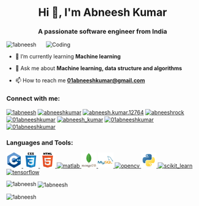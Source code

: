
<h1 align="center">Hi 👋, I'm Abneesh Kumar</h1>
<h3 align="center">A passionate software engineer from India</h3>
<img align="right" alt="Coding" width="400" src="https://cdn.dribbble.com/users/730703/screenshots/6581243/avento.gif">

<p align="left"> <img src="https://komarev.com/ghpvc/?username=1abneesh&label=Profile%20views&color=0e75b6&style=flat" alt="1abneesh" /> </p>

- 🌱 I’m currently learning **Machine learning**

- 💬 Ask me about **Machine learning, data structure and algorithms**

- 📫 How to reach me **01abneeshkumar@gmail.com**

<h3 align="left">Connect with me:</h3>
<p align="left">
<a href="https://linkedin.com/in/1abneesh" target="blank"><img align="center" src="https://raw.githubusercontent.com/rahuldkjain/github-profile-readme-generator/master/src/images/icons/Social/linked-in-alt.svg" alt="1abneesh" height="30" width="40" /></a>
<a href="https://kaggle.com/abneeshkumar" target="blank"><img align="center" src="https://raw.githubusercontent.com/rahuldkjain/github-profile-readme-generator/master/src/images/icons/Social/kaggle.svg" alt="abneeshkumar" height="30" width="40" /></a>
<a href="https://fb.com/abneesh.kumar.12764" target="blank"><img align="center" src="https://raw.githubusercontent.com/rahuldkjain/github-profile-readme-generator/master/src/images/icons/Social/facebook.svg" alt="abneesh.kumar.12764" height="30" width="40" /></a>
<a href="https://www.codechef.com/users/abneeshrock" target="blank"><img align="center" src="https://cdn.jsdelivr.net/npm/simple-icons@3.1.0/icons/codechef.svg" alt="abneeshrock" height="30" width="40" /></a>
<a href="https://www.hackerrank.com/01abneeshkumar" target="blank"><img align="center" src="https://raw.githubusercontent.com/rahuldkjain/github-profile-readme-generator/master/src/images/icons/Social/hackerrank.svg" alt="01abneeshkumar" height="30" width="40" /></a>
<a href="https://codeforces.com/profile/abneesh_kumar" target="blank"><img align="center" src="https://raw.githubusercontent.com/rahuldkjain/github-profile-readme-generator/master/src/images/icons/Social/codeforces.svg" alt="abneesh_kumar" height="30" width="40" /></a>
<a href="https://www.leetcode.com/01abneeshkumar" target="blank"><img align="center" src="https://raw.githubusercontent.com/rahuldkjain/github-profile-readme-generator/master/src/images/icons/Social/leet-code.svg" alt="01abneeshkumar" height="30" width="40" /></a>
<a href="https://auth.geeksforgeeks.org/user/01abneeshkumar" target="blank"><img align="center" src="https://raw.githubusercontent.com/rahuldkjain/github-profile-readme-generator/master/src/images/icons/Social/geeks-for-geeks.svg" alt="01abneeshkumar" height="30" width="40" /></a>
</p>

<h3 align="left">Languages and Tools:</h3>
<p align="left"> <a href="https://www.w3schools.com/cpp/" target="_blank" rel="noreferrer"> <img src="https://raw.githubusercontent.com/devicons/devicon/master/icons/cplusplus/cplusplus-original.svg" alt="cplusplus" width="40" height="40"/> </a> <a href="https://www.w3schools.com/css/" target="_blank" rel="noreferrer"> <img src="https://raw.githubusercontent.com/devicons/devicon/master/icons/css3/css3-original-wordmark.svg" alt="css3" width="40" height="40"/> </a> <a href="https://www.w3.org/html/" target="_blank" rel="noreferrer"> <img src="https://raw.githubusercontent.com/devicons/devicon/master/icons/html5/html5-original-wordmark.svg" alt="html5" width="40" height="40"/> </a> <a href="https://www.mathworks.com/" target="_blank" rel="noreferrer"> <img src="https://upload.wikimedia.org/wikipedia/commons/2/21/Matlab_Logo.png" alt="matlab" width="40" height="40"/> </a> <a href="https://www.mongodb.com/" target="_blank" rel="noreferrer"> <img src="https://raw.githubusercontent.com/devicons/devicon/master/icons/mongodb/mongodb-original-wordmark.svg" alt="mongodb" width="40" height="40"/> </a> <a href="https://www.mysql.com/" target="_blank" rel="noreferrer"> <img src="https://raw.githubusercontent.com/devicons/devicon/master/icons/mysql/mysql-original-wordmark.svg" alt="mysql" width="40" height="40"/> </a> <a href="https://opencv.org/" target="_blank" rel="noreferrer"> <img src="https://www.vectorlogo.zone/logos/opencv/opencv-icon.svg" alt="opencv" width="40" height="40"/> </a> <a href="https://www.python.org" target="_blank" rel="noreferrer"> <img src="https://raw.githubusercontent.com/devicons/devicon/master/icons/python/python-original.svg" alt="python" width="40" height="40"/> </a> <a href="https://scikit-learn.org/" target="_blank" rel="noreferrer"> <img src="https://upload.wikimedia.org/wikipedia/commons/0/05/Scikit_learn_logo_small.svg" alt="scikit_learn" width="40" height="40"/> </a> <a href="https://www.tensorflow.org" target="_blank" rel="noreferrer"> <img src="https://www.vectorlogo.zone/logos/tensorflow/tensorflow-icon.svg" alt="tensorflow" width="40" height="40"/> </a> </p>

<p><img align="left" src="https://github-readme-stats.vercel.app/api/top-langs?username=1abneesh&show_icons=true&locale=en&layout=compact" alt="1abneesh" /></p>

<p>&nbsp;<img align="center" src="https://github-readme-stats.vercel.app/api?username=1abneesh&show_icons=true&locale=en" alt="1abneesh" /></p>

<p><img align="center" src="https://github-readme-streak-stats.herokuapp.com/?user=1abneesh&" alt="1abneesh" /></p>
